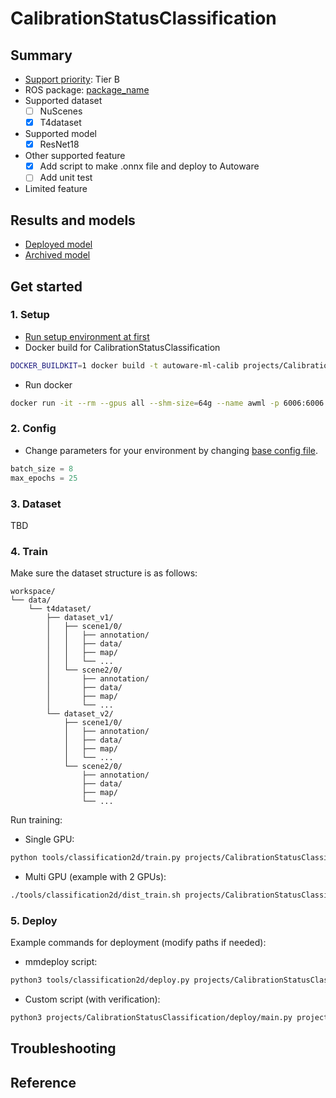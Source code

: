 # CalibrationStatusClassification
## Summary

- [Support priority](https://github.com/tier4/AWML/blob/main/docs/design/autoware_ml_design.md#support-priority): Tier B
- ROS package: [package_name](https://github.com/autowarefoundation/autoware.universe/tree/main/perception/)
- Supported dataset
  - [ ] NuScenes
  - [x] T4dataset
- Supported model
  - [x] ResNet18
- Other supported feature
  - [x] Add script to make .onnx file and deploy to Autoware
  - [ ] Add unit test
- Limited feature

## Results and models

- [Deployed model](docs/deployed_model.md)
- [Archived model](docs/archived_model.md)

## Get started
### 1. Setup

- [Run setup environment at first](/tools/setting_environment/)
- Docker build for CalibrationStatusClassification

```sh
DOCKER_BUILDKIT=1 docker build -t autoware-ml-calib projects/CalibrationStatusClassification/
```

- Run docker

```sh
docker run -it --rm --gpus all --shm-size=64g --name awml -p 6006:6006 -v $PWD/:/workspace -v $PWD/data:/workspace/data autoware-ml-calib
```

### 2. Config

- Change parameters for your environment by changing [base config file](configs/t4dataset/resnet18_5ch_1xb8-25e_t4base.py).

```py
batch_size = 8
max_epochs = 25
```

### 3. Dataset

TBD

### 4. Train

Make sure the dataset structure is as follows:

```
workspace/
└── data/
    └── t4dataset/
        ├── dataset_v1/
        │   ├── scene1/0/
        │   │   ├── annotation/
        │   │   ├── data/
        │   │   ├── map/
        │   │   └── ...
        │   └── scene2/0/
        │       ├── annotation/
        │       ├── data/
        │       ├── map/
        │       └── ...
        └── dataset_v2/
            ├── scene1/0/
            │   ├── annotation/
            │   ├── data/
            │   ├── map/
            │   └── ...
            └── scene2/0/
                ├── annotation/
                ├── data/
                ├── map/
                └── ...
```

Run training:

- Single GPU:
```sh
python tools/classification2d/train.py projects/CalibrationStatusClassification/configs/t4dataset/resnet18_5ch_1xb8-25e_t4base.py
```

- Multi GPU (example with 2 GPUs):
```sh
./tools/classification2d/dist_train.sh projects/CalibrationStatusClassification/configs/t4dataset/resnet18_5ch_1xb8-25e_t4base.py 2
```

### 5. Deploy

Example commands for deployment (modify paths if needed):
- mmdeploy script:
```sh
python3 tools/classification2d/deploy.py projects/CalibrationStatusClassification/configs/deploy/resnet18_5ch.py projects/CalibrationStatusClassification/configs/t4dataset/resnet18_5ch_1xb8-25e_t4base.py work_dirs/resnet18_5ch_1xb8-25e_t4base/epoch_25.pth data/calibrated_data/training_set/data/0_image.jpg 1 --device cuda:0 --work-dir /workspace/work_dirs/
```

- Custom script (with verification):
```sh
python3 projects/CalibrationStatusClassification/deploy/main.py projects/CalibrationStatusClassification/configs/deploy/resnet18_5ch.py projects/CalibrationStatusClassification/configs/t4dataset/resnet18_5ch_1xb8-25e_t4base.py work_dirs/resnet18_5ch_1xb8-25e_t4base/epoch_25.pth data/calibrated_data/validation_set/data/0_image.jpg  --device cuda:0 --work-dir /workspace/work_dirs/ --verify
```

## Troubleshooting

## Reference
